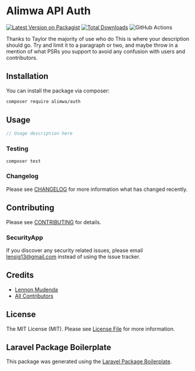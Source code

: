 # Alimwa API Auth

[![Latest Version on Packagist](https://img.shields.io/packagist/v/alimwa/auth.svg?style=flat-square)](https://packagist.org/packages/alimwa/auth)
[![Total Downloads](https://img.shields.io/packagist/dt/alimwa/auth.svg?style=flat-square)](https://packagist.org/packages/alimwa/auth)
![GitHub Actions](https://github.com/alimwa/auth/actions/workflows/main.yml/badge.svg)

Thanks to Taylor the majority of use who do 
This is where your description should go. Try and limit it to a paragraph or two, and maybe throw in a mention of what PSRs you support to avoid any confusion with users and contributors.

## Installation

You can install the package via composer:

```bash
composer require alimwa/auth
```

## Usage

```php
// Usage description here
```

### Testing

```bash
composer test
```

### Changelog

Please see [CHANGELOG](CHANGELOG.md) for more information what has changed recently.

## Contributing

Please see [CONTRIBUTING](CONTRIBUTING.md) for details.

### SecurityApp

If you discover any security related issues, please email lensig13@gmail.com instead of using the issue tracker.

## Credits

-   [Lennon Mudenda](https://github.com/lennon-mudenda)
-   [All Contributors](../../contributors)

## License

The MIT License (MIT). Please see [License File](LICENSE.md) for more information.

## Laravel Package Boilerplate

This package was generated using the [Laravel Package Boilerplate](https://laravelpackageboilerplate.com).
